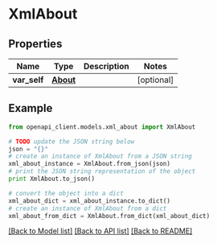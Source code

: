 # XmlAbout


## Properties
Name | Type | Description | Notes
------------ | ------------- | ------------- | -------------
**var_self** | [**About**](About.md) |  | [optional] 

## Example

```python
from openapi_client.models.xml_about import XmlAbout

# TODO update the JSON string below
json = "{}"
# create an instance of XmlAbout from a JSON string
xml_about_instance = XmlAbout.from_json(json)
# print the JSON string representation of the object
print XmlAbout.to_json()

# convert the object into a dict
xml_about_dict = xml_about_instance.to_dict()
# create an instance of XmlAbout from a dict
xml_about_from_dict = XmlAbout.from_dict(xml_about_dict)
```
[[Back to Model list]](../README.md#documentation-for-models) [[Back to API list]](../README.md#documentation-for-api-endpoints) [[Back to README]](../README.md)



